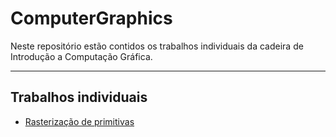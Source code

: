 # ComputerGraphics

Neste repositório estão contidos os trabalhos individuais da cadeira de Introdução a Computação Gráfica.

---

## Trabalhos individuais

* [Rasterização de primitivas](https://github.com/caiomcg/ComputerGraphics/tree/master/TI-1)
